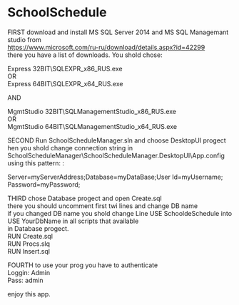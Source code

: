 # SchoolSchedule
FIRST download and install MS SQL Server 2014 and MS SQL Managemant studio from<br/> https://www.microsoft.com/ru-ru/download/details.aspx?id=42299 <br/>
there you have a list of downloads. You shold chose:<br/>

Express 32BIT\SQLEXPR_x86_RUS.exe<br/>
OR <br/>
Express 64BIT\SQLEXPR_x64_RUS.exe<br/>

AND<br/>

MgmtStudio 32BIT\SQLManagementStudio_x86_RUS.exe<br/>
OR	<br/>
MgmtStudio 64BIT\SQLManagementStudio_x64_RUS.exe<br/>

SECOND Run SchoolScheduleManager.sln and choose DesktopUI progect<br/>
hen you shold change connection string in <br/>
SchoolScheduleManager\SchoolScheduleManager.DesktopUI\App.config using this pattern: :<br/>
 
Server=myServerAddress;Database=myDataBase;User Id=myUsername;<br/>
Password=myPassword;<br/>

THIRD chose Database progect and open Create.sql<br/>
there you should uncomment first twi lines and change DB name<br/>
if you changed DB name you shold change Line USE SchooldeSchedule into USE YourDbName in all scripts that available<br/>
in Database progect.<br/>
RUN Create.sql<br/>
RUN Procs.slq<br/>
RUN Insert.sql<br/>

FOURTH to use your prog you have to authenticate <br/>
Loggin: Admin<br/>
Pass: admin<br/>

enjoy this app.

      

      
